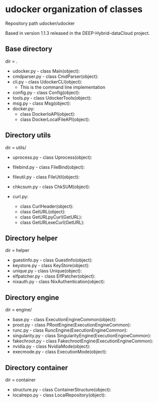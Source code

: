 # udocker organization of classes

Repository path udocker/udocker

Based in version 1.1.3 released in the DEEP-Hybrid-dataCloud project.

## Base directory

dir = .

* udocker.py - class Main(object):
* cmdparser.py - class CmdParser(object):
* cli.py -     class UdockerCLI(object):
  * This is the command line implementation
* config.py -  class Config(object):
* tools.py -   class UdockerTools(object):
* msg.py - class Msg(object):
* docker.py:
  * class DockerIoAPI(object):
  * class DockerLocalFileAPI(object):



## Directory utils

dir = utils/

* uprocess.py - class Uprocess(object):
* filebind.py - class FileBind(object):
* fileutil.py - class FileUtil(object):
* chkcsum.py -  class ChkSUM(object):

* curl.py:
  * class CurlHeader(object):
  * class GetURL(object):
  * class GetURLpyCurl(GetURL):
  * class GetURLexeCurl(GetURL):

## Directory helper

dir = helper

* guestinfo.py -  class GuestInfo(object):
* keystore.py -   class KeyStore(object):
* unique.py -     class Unique(object):
* elfpatcher.py - class ElfPatcher(object):
* nixauth.py -    class NixAuthentication(object):

## Directory engine

dir = engine/

* base.py -        class ExecutionEngineCommon(object):
* proot.py -       class PRootEngine(ExecutionEngineCommon):
* runc.py -        class RuncEngine(ExecutionEngineCommon):
* singularity.py - class SingularityEngine(ExecutionEngineCommon):
* fakechroot.py -  class FakechrootEngine(ExecutionEngineCommon):
* nvidia.py -      class NvidiaMode(object):
* execmode.py -    class ExecutionMode(object):

## Directory container

dir = container

* structure.py - class ContainerStructure(object):
* localrepo.py - class LocalRepository(object):

